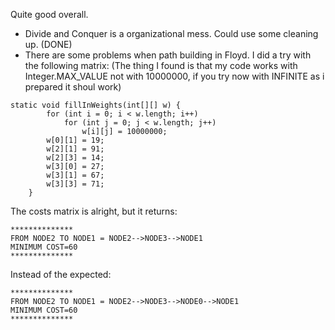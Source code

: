 Quite good overall.

* Divide and Conquer is a organizational mess. Could use some cleaning up. (DONE)
* There are some problems when path building in Floyd. I did a try with the following matrix: (The thing I found is that my code works with Integer.MAX_VALUE not with 10000000, if you try now with INFINITE as i prepared it shoul work)
```
static void fillInWeights(int[][] w) {
		for (int i = 0; i < w.length; i++)
			for (int j = 0; j < w.length; j++)
				w[i][j] = 10000000;
		w[0][1] = 19;
		w[2][1] = 91;
		w[2][3] = 14;
		w[3][0] = 27;
		w[3][1] = 67;
		w[3][3] = 71;
	}
```
The costs matrix is alright, but it returns:
```
**************
FROM NODE2 TO NODE1 = NODE2-->NODE3-->NODE1
MINIMUM COST=60
**************
```
Instead of the expected:
```
**************
FROM NODE2 TO NODE1 = NODE2-->NODE3-->NODE0-->NODE1
MINIMUM COST=60
**************
```
